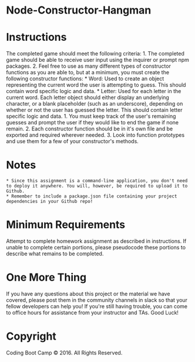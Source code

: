 # Node-Constructor-Hangman

# Instructions

The completed game should meet the following criteria:
    1. The completed game should be able to receive user input using the inquirer or prompt npm packages.
    2. Feel free to use as many different types of constructor functions as you are able to, but at a minimum, you must create the following constructor functions:
        * Word: Used to create an object representing the current word the user is attempting to guess. This should contain word specific logic and data.
        * Letter: Used for each letter in the current word. Each letter object should either display an underlying character, or a blank placeholder (such as an underscore), depending on whether or not the user has guessed the letter. This should contain letter specific logic and data.
    1. You must keep track of the user's remaining guesses and prompt the user if they would like to end the game if none remain.
    2. Each constructor function should be in it's own file and be exported and required wherever needed.
    3. Look into function prototypes and use them for a few of your constructor's methods.

# Notes

    * Since this assignment is a command-line application, you don't need to deploy it anywhere. You will, however, be required to upload it to Github.
    * Remember to include a package.json file containing your project dependencies in your Github repo!

# Minimum Requirements

Attempt to complete homework assignment as described in instructions. If unable to complete certain portions, please pseudocode these portions to describe what remains to be completed.

# One More Thing

If you have any questions about this project or the material we have covered, please post them in the community channels in slack so that your fellow developers can help you! If you're still having trouble, you can come to office hours for assistance from your instructor and TAs.
Good Luck!

# Copyright

Coding Boot Camp © 2016. All Rights Reserved.